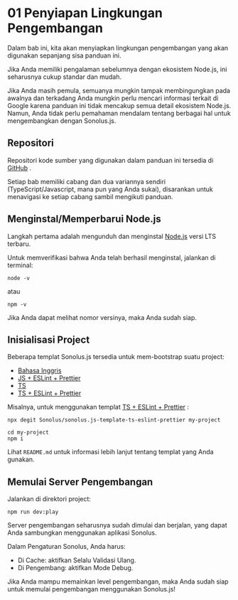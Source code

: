 # 01 Penyiapan Lingkungan Pengembangan

Dalam bab ini, kita akan menyiapkan lingkungan pengembangan yang akan digunakan sepanjang sisa panduan ini.

Jika Anda memiliki pengalaman sebelumnya dengan ekosistem Node.js, ini seharusnya cukup standar dan mudah.

Jika Anda masih pemula, semuanya mungkin tampak membingungkan pada awalnya dan terkadang Anda mungkin perlu mencari informasi terkait di Google karena panduan ini tidak mencakup semua detail ekosistem Node.js. Namun, Anda tidak perlu pemahaman mendalam tentang berbagai hal untuk mengembangkan dengan Sonolus.js.

## Repositori

Repositori kode sumber yang digunakan dalam panduan ini tersedia di [GitHub](https://github.com/Sonolus/wiki-sonolus.js-guide-code) .

Setiap bab memiliki cabang dan dua variannya sendiri (TypeScript/Javascript, mana pun yang Anda sukai), disarankan untuk menavigasi ke setiap cabang sambil mengikuti panduan.

## Menginstal/Memperbarui Node.js

Langkah pertama adalah mengunduh dan menginstal [Node.js](https://nodejs.org) versi LTS terbaru.

Untuk memverifikasi bahwa Anda telah berhasil menginstal, jalankan di terminal:

```shell
node -v
```

atau

```shell
npm -v
```

Jika Anda dapat melihat nomor versinya, maka Anda sudah siap.

## Inisialisasi Project

Beberapa templat Sonolus.js tersedia untuk mem-bootstrap suatu project:

- [Bahasa Inggris](https://github.com/Sonolus/sonolus.js-template-js)
- [JS + ESLint + Prettier](https://github.com/Sonolus/sonolus.js-template-js-eslint-prettier)
- [TS](https://github.com/Sonolus/sonolus.js-template-ts)
- [TS + ESLint + Prettier](https://github.com/Sonolus/sonolus.js-template-ts-eslint-prettier)

Misalnya, untuk menggunakan templat [TS + ESLint + Prettier](https://github.com/Sonolus/sonolus.js-template-ts-eslint-prettier) :

```shell
npx degit Sonolus/sonolus.js-template-ts-eslint-prettier my-project

cd my-project
npm i
```

Lihat `README.md` untuk informasi lebih lanjut tentang templat yang Anda gunakan.

## Memulai Server Pengembangan

Jalankan di direktori project:

```shell
npm run dev:play
```

Server pengembangan seharusnya sudah dimulai dan berjalan, yang dapat Anda sambungkan menggunakan aplikasi Sonolus.

Dalam Pengaturan Sonolus, Anda harus:

- Di Cache: aktifkan Selalu Validasi Ulang.
- Di Pengembang: aktifkan Mode Debug.

Jika Anda mampu memainkan level pengembangan, maka Anda sudah siap untuk memulai pengembangan menggunakan Sonolus.js!
